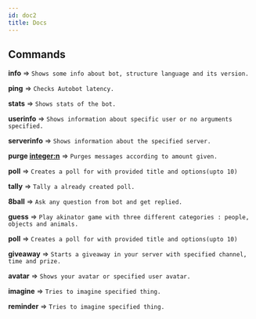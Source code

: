 ```yaml
---
id: doc2
title: Docs
---
```


## Commands

 **info**       => `Shows some info about bot, structure language and its version.`

 **ping**       => `Checks Autobot latency.`

 **stats**      => `Shows stats of the bot.`

 **userinfo**   => `Shows information about specific user or no arguments specified.`

 **serverinfo** => `Shows information about the specified server.`

 **purge <integer:n>** => `Purges messages according to amount given.`

 **poll** => `Creates a poll for with provided title and options(upto 10)`

 **tally** => `Tally a already created poll.`

 **8ball** => `Ask any question from bot and get replied.`

 **guess** => `Play akinator game with three different categories : people, objects and animals.`

 **poll** => `Creates a poll for with provided title and options(upto 10)`

 **giveaway** => `Starts a giveaway in your server with specified channel, time and prize.`

 **avatar** => `Shows your avatar or specified user avatar.`

 **imagine** => `Tries to imagine specified thing.`

 **reminder** => `Tries to imagine specified thing.`